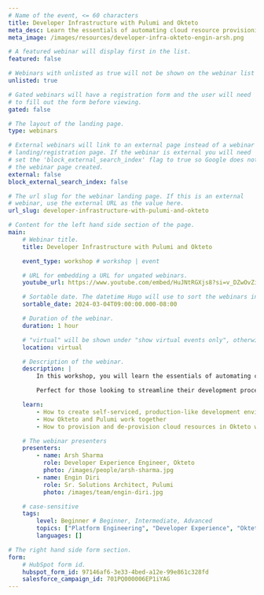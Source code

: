 ```yaml
---
# Name of the event, <= 60 characters
title: Developer Infrastructure with Pulumi and Okteto
meta_desc: Learn the essentials of automating cloud resource provisioning with Pulumi and Okteto in this hands-on session.
meta_image: /images/resources/developer-infra-okteto-engin-arsh.png

# A featured webinar will display first in the list.
featured: false

# Webinars with unlisted as true will not be shown on the webinar list
unlisted: true

# Gated webinars will have a registration form and the user will need
# to fill out the form before viewing.
gated: false

# The layout of the landing page.
type: webinars

# External webinars will link to an external page instead of a webinar
# landing/registration page. If the webinar is external you will need
# set the 'block_external_search_index' flag to true so Google does not index
# the webinar page created.
external: false
block_external_search_index: false

# The url slug for the webinar landing page. If this is an external
# webinar, use the external URL as the value here.
url_slug: developer-infrastructure-with-pulumi-and-okteto

# Content for the left hand side section of the page.
main:
    # Webinar title.
    title: Developer Infrastructure with Pulumi and Okteto

    event_type: workshop # workshop | event

    # URL for embedding a URL for ungated webinars.
    youtube_url: https://www.youtube.com/embed/HuJNtRGXjs8?si=v_DZwOvZi6uF6L9W?rel=0

    # Sortable date. The datetime Hugo will use to sort the webinars in date order.
    sortable_date: 2024-03-04T09:00:00.000-08:00

    # Duration of the webinar.
    duration: 1 hour

    # "virtual" will be shown under "show virtual events only", otherwise shown as City, State (seattle, wa)
    location: virtual

    # Description of the webinar.
    description: |
        In this workshop, you will learn the essentials of automating cloud resource provisioning with Pulumi and Okteto. This hands-on session is tailored for developers and platform engineers eager to adopt Infrastructure as Code (IaC) practices using familiar programming languages. Learn how to deploy cloud resources efficiently across any cloud provider and enhance your development workflow with Okteto's on-demand environments.

        Perfect for those looking to streamline their development process and foster better collaboration between teams, this workshop promises to equip you with practical skills for more effective cloud resource management.

    learn:
        - How to create self-serviced, production-like development environments
        - How Okteto and Pulumi work together
        - How to provision and de-provision cloud resources in Okteto with Pulumi

    # The webinar presenters
    presenters:
        - name: Arsh Sharma
          role: Developer Experience Engineer, Okteto
          photo: /images/people/arsh-sharma.jpg
        - name: Engin Diri
          role: Sr. Solutions Architect, Pulumi
          photo: /images/team/engin-diri.jpg

    # case-sensitive
    tags:
        level: Beginner # Beginner, Intermediate, Advanced
        topics: ["Platform Engineering", "Developer Experience", "Okteto"]
        languages: []

# The right hand side form section.
form:
    # HubSpot form id.
    hubspot_form_id: 97146af6-3e33-4bed-a12e-99e861c328fd
    salesforce_campaign_id: 701PQ000006EP1iYAG
---
```

